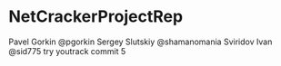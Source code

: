 # NetCrackerProjectRep

Pavel Gorkin @pgorkin
Sergey Slutskiy @shamanomania
Sviridov Ivan @sid775
try youtrack commit 5